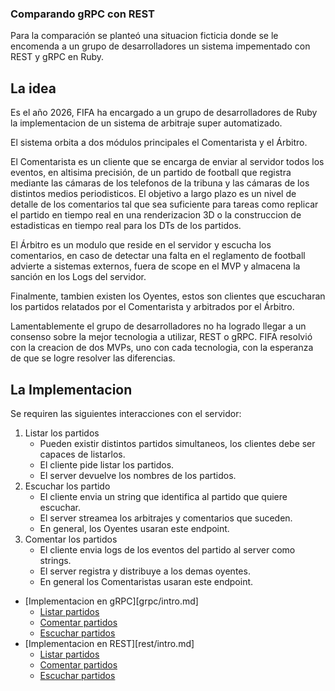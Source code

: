 ### Comparando gRPC con REST

Para la comparación se planteó una situacion ficticia donde se le encomenda a un grupo de desarrolladores un sistema impementado con REST y gRPC en Ruby.

## La idea

Es el año 2026, FIFA ha encargado a un grupo de desarrolladores de Ruby la implementacion de un sistema de arbitraje super automatizado.

El sistema orbita a dos módulos principales el Comentarista y el Árbitro.

El Comentarista es un cliente que se encarga de enviar al servidor todos los eventos, en altisima precisión, de un partido de football que registra mediante las cámaras de los telefonos de la tribuna y las cámaras de los distintos medios periodisticos. El objetivo a largo plazo es un nivel de detalle de los comentarios tal que sea suficiente para tareas como replicar el partido en tiempo real en una renderizacion 3D o la construccion de estadisticas en tiempo real para los DTs de los partidos.

El Árbitro es un modulo que reside en el servidor y escucha los comentarios, en caso de detectar una falta en el reglamento de football advierte a sistemas externos, fuera de scope en el MVP y almacena la sanción en los Logs del servidor.

Finalmente, tambien existen los Oyentes, estos son clientes que escucharan los partidos relatados por el Comentarista y arbitrados por el Árbitro.

Lamentablemente el grupo de desarrolladores no ha logrado llegar a un consenso sobre la mejor tecnologia a utilizar, REST o gRPC. FIFA resolvió con la creacion de dos MVPs, uno con cada tecnologia, con la esperanza de que se logre resolver las diferencias.

## La Implementacion

Se requiren las siguientes interacciones con el servidor:

1. Listar los partidos
   * Pueden existir distintos partidos simultaneos, los clientes debe ser capaces de listarlos.
   * El cliente pide listar los partidos.
   * El server devuelve los nombres de los partidos.
2. Escuchar los partido
   * El cliente envia un string que identifica al partido que quiere escuchar.
   * El server streamea los arbitrajes y comentarios que suceden.
   * En general, los Oyentes usaran este endpoint.
3. Comentar los partidos
   * El cliente envia logs de los eventos del partido al server como strings.
   * El server registra y distribuye a los demas oyentes.
   * En general los Comentaristas usaran este endpoint.

* [Implementacion en gRPC][grpc/intro.md]
  * [Listar partidos](grpc/listar-partidos.md)
  * [Comentar partidos](grpc/comentar-partidos.md)
  * [Escuchar partidos](grpc/escuchar-partidos.md)
* [Implementacion en REST][rest/intro.md]
  * [Listar partidos](rest/listar-partidos.md)
  * [Comentar partidos](rest/comentar-partidos.md)
  * [Escuchar partidos](rest/escuchar-partidos.md)
